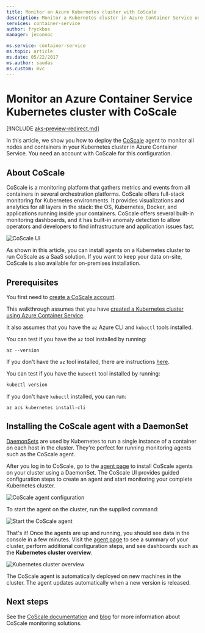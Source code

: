 ```yaml
---
title: Monitor an Azure Kubernetes cluster with CoScale
description: Monitor a Kubernetes cluster in Azure Container Service using CoScale
services: container-service
author: fryckbos
manager: jeconnoc

ms.service: container-service
ms.topic: article
ms.date: 05/22/2017
ms.author: saudas
ms.custom: mvc
---
```


# Monitor an Azure Container Service Kubernetes cluster with CoScale

[!INCLUDE [aks-preview-redirect.md](../../../includes/aks-preview-redirect.md)]

In this article, we show you how to deploy the [CoScale](https://www.coscale.com/) agent to monitor all nodes and containers in your Kubernetes cluster in Azure Container Service. You need an account with CoScale for this configuration. 


## About CoScale 

CoScale is a monitoring platform that gathers metrics and events from all containers in several orchestration platforms. CoScale offers full-stack monitoring for Kubernetes environments. It provides visualizations and analytics for all layers in the stack: the OS, Kubernetes, Docker, and applications running inside your containers. CoScale offers several built-in monitoring dashboards, and it has built-in anomaly detection to allow operators and developers to find infrastructure and application issues fast.

![CoScale UI](./media/container-service-kubernetes-coscale/coscale.png)

As shown in this article, you can install agents on a Kubernetes cluster to run CoScale as a SaaS solution. If you want to keep your data on-site, CoScale is also available for on-premises installation.


## Prerequisites

You first need to [create a CoScale account](https://www.coscale.com/free-trial).

This walkthrough assumes that you have [created a Kubernetes cluster using Azure Container Service](container-service-kubernetes-walkthrough.md).

It also assumes that you have the `az` Azure CLI and `kubectl` tools installed.

You can test if you have the `az` tool installed by running:

```azurecli
az --version
```

If you don't have the `az` tool installed, there are instructions [here](/cli/azure/install-azure-cli).

You can test if you have the `kubectl` tool installed by running:

```bash
kubectl version
```

If you don't have `kubectl` installed, you can run:

```azurecli
az acs kubernetes install-cli
```

## Installing the CoScale agent with a DaemonSet
[DaemonSets](https://kubernetes.io/docs/concepts/workloads/controllers/daemonset/) are used by Kubernetes to run a single instance of a container on each host in the cluster.
They're perfect for running monitoring agents such as the CoScale agent.

After you log in to CoScale, go to the [agent page](https://app.coscale.com/)
to install CoScale agents on your cluster using a DaemonSet. The CoScale UI provides guided configuration steps to create an agent and start monitoring your complete Kubernetes cluster.

![CoScale agent configuration](./media/container-service-kubernetes-coscale/installation.png)

To start the agent on the cluster, run the supplied command:

![Start the CoScale agent](./media/container-service-kubernetes-coscale/agent_script.png)

That's it! Once the agents are up and running, you should see data in the console in a few minutes. Visit
the [agent page](https://app.coscale.com/) to see a summary of your cluster, perform additional configuration steps, and see dashboards such as the **Kubernetes cluster overview**.

![Kubernetes cluster overview](./media/container-service-kubernetes-coscale/dashboard_clusteroverview.png)

The CoScale agent is automatically deployed on new machines in the cluster. The agent updates automatically when a new version is released.


## Next steps

See the [CoScale documentation](http://docs.coscale.com/) and [blog](https://www.coscale.com/blog) for more information about CoScale monitoring solutions. 

